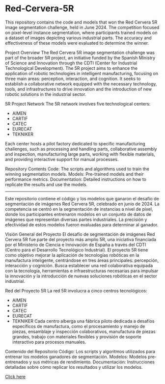 # Red-Cervera-5R
This repository contains the code and models that won the Red Cervera 5R image segmentation challenge, held in June 2024. The competition focused on pixel-level instance segmentation, where participants trained models on a dataset of images depicting various industrial parts. The accuracy and effectiveness of these models were evaluated to determine the winner.

Project Overview
The Red Cervera 5R image segmentation challenge was part of the broader 5R project, an initiative funded by the Spanish Ministry of Science and Innovation through the CDTI (Center for Industrial Technological Development). The 5R project aims to enhance the application of robotic technologies in intelligent manufacturing, focusing on three main areas: perception, interaction, and cognition. It seeks to establish a collaborative network equipped with the necessary technology, tools, and infrastructures to drive innovation and the introduction of new robotic solutions in the industrial sector.

5R Project Network
The 5R network involves five technological centers:

- AIMEN
- CARTIF
- CATEC
- EURECAT
- TEKNIKER

Each center hosts a pilot factory dedicated to specific manufacturing challenges, such as processing and handling parts, collaborative assembly and inspection, manufacturing large parts, working with flexible materials, and providing interactive support for manual processes.

Repository Contents
Code: The scripts and algorithms used to train the winning segmentation models.
Models: Pre-trained models and their performance metrics.
Documentation: Detailed instructions on how to replicate the results and use the models.

------------------------------------------------------------------------

Este repositorio contiene el código y los modelos que ganaron el desafío de segmentación de imágenes Red Cervera 5R, celebrado en junio de 2024. La competencia se centró en la segmentación de instancias a nivel de píxel, donde los participantes entrenaron modelos en un conjunto de datos de imágenes que representan diversas partes industriales. La precisión y efectividad de estos modelos fueron evaluadas para determinar al ganador.

Visión General del Proyecto
El desafío de segmentación de imágenes Red Cervera 5R fue parte del proyecto más amplio 5R, una iniciativa financiada por el Ministerio de Ciencia e Innovación de España a través del CDTI (Centro para el Desarrollo Tecnológico Industrial). El proyecto 5R tiene como objetivo mejorar la aplicación de tecnologías robóticas en la manufactura inteligente, centrándose en tres áreas principales: percepción, interacción y cognición. Busca establecer una red colaborativa equipada con la tecnología, herramientas e infraestructuras necesarias para impulsar la innovación y la introducción de nuevas soluciones robóticas en el sector industrial.

Red del Proyecto 5R
La red 5R involucra a cinco centros tecnológicos:

- AIMEN
- CARTIF
- CATEC
- EURECAT
- TEKNIKER
Cada centro alberga una fábrica piloto dedicada a desafíos específicos de manufactura, como el procesamiento y manejo de piezas, ensamblaje y inspección colaborativos, manufactura de piezas grandes, trabajo con materiales flexibles y provisión de soporte interactivo para procesos manuales.

Contenido del Repositorio
Código: Los scripts y algoritmos utilizados para entrenar los modelos ganadores de segmentación.
Modelos: Modelos pre-entrenados y sus métricas de rendimiento.
Documentación: Instrucciones detalladas sobre cómo replicar los resultados y utilizar los modelos.

[Click here](https://www.linkedin.com/feed/update/urn:li:activity:7207392833899606019/)

